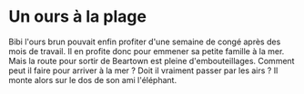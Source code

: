 # Un ours à la plage

Bibi l'ours brun pouvait enfin profiter d'une semaine de congé après des mois de travail.
Il en profite donc pour emmener sa petite famille à la mer.
Mais la route pour sortir de Beartown est pleine d'embouteillages.
Comment peut il faire pour arriver à la mer ? 
Doit il vraiment passer par les airs ?
Il monte alors sur le dos de son ami l'éléphant.